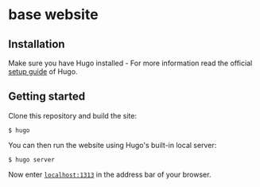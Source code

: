 # base website

## Installation

Make sure you have Hugo installed - For more information read the official [setup guide](//gohugo.io/overview/installing/) of Hugo.

## Getting started

Clone this repository and build the site:

```
$ hugo
```

You can then run the website using Hugo's built-in local server:

```
$ hugo server
```

Now enter [`localhost:1313`](http://localhost:1313) in the address bar of your browser.
